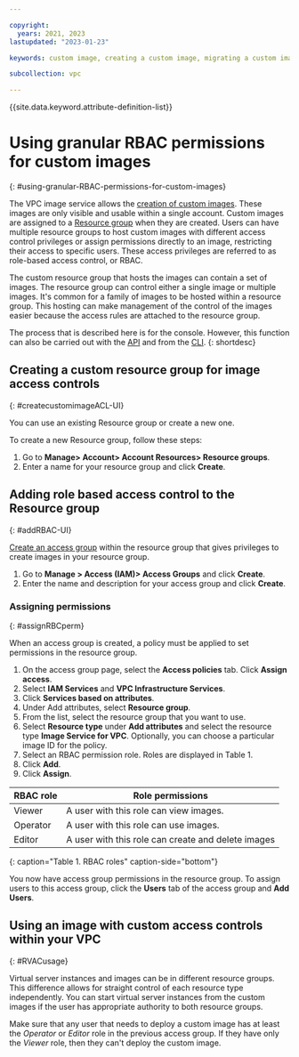 ```yaml
---

copyright:
  years: 2021, 2023
lastupdated: "2023-01-23"

keywords: custom image, creating a custom image, migrating a custom image, rbac, permissions, granular, granular permissions, rbac role-based access control

subcollection: vpc

---
```


{{site.data.keyword.attribute-definition-list}}

# Using granular RBAC permissions for custom images
{: #using-granular-RBAC-permissions-for-custom-images}

The VPC image service allows the [creation of custom images](/docs/vpc?topic=vpc-managing-images). These images are only visible and usable within a single account. Custom images are assigned to a [Resource group](/docs/account?topic=account-rgs) when they are created. Users can have multiple resource groups to host custom images with different access control privileges or assign permissions directly to an image, restricting their access to specific users. These access privileges are referred to as role-based access control, or RBAC.

The custom resource group that hosts the images can contain a set of images. The resource group can control either a single image or multiple images. It's common for a family of images to be hosted within a resource group. This hosting can make management of the control of the images easier because the access rules are attached to the resource group.

The process that is described here is for the console. However, this function can also be carried out with the [API](/apidocs/iam-identity-token-api) and from the [CLI](/docs/account?topic=account-rgs#rgs_cli).
{: shortdesc}

## Creating a custom resource group for image access controls
{: #createcustomimageACL-UI}

You can use an existing Resource group or create a new one.

To create a new Resource group, follow these steps:
1.	Go to **Manage> Account> Account Resources> Resource groups**.
2.	Enter a name for your resource group and click **Create**.

## Adding role based access control to the Resource group
{: #addRBAC-UI}

[Create an access group](/docs/account?topic=account-access-getstarted#create-access-group) within the resource group that gives privileges to create images in your resource group.

1.	Go to **Manage > Access (IAM)> Access Groups** and click **Create**.
2.	Enter the name and description for your access group and click **Create**.

### Assigning permissions
{: #assignRBCperm}

When an access group is created, a policy must be applied to set permissions in the resource group.

1. On the access group page, select the **Access policies** tab. Click **Assign access**.
2. Select **IAM Services** and **VPC Infrastructure Services**.
3. Click **Services based on attributes**.
4. Under Add attributes, select **Resource group**.
5. From the list, select the resource group that you want to use.
6. Select **Resource type** under **Add attributes** and select the resource type **Image Service for VPC**. Optionally, you can choose a particular image ID for the policy.
7. Select an RBAC permission role. Roles are displayed in Table 1.
8. Click **Add**.
9. Click **Assign**.

|RBAC role |Role permissions|
|----------|----------------|
|Viewer|A user with this role can view images.|
|Operator|A user with this role can use images.|
|Editor|A user with this role can create and delete images|
{: caption="Table 1.  RBAC roles" caption-side="bottom"}

You now have access group permissions in the resource group. To assign users to this access group, click the **Users** tab of the access group and **Add Users**.

## Using an image with custom access controls within your VPC
{: #RVACusage}

Virtual server instances and images can be in different resource groups. This difference allows for straight control of each resource type independently. You can start virtual server instances from the custom images if the user has appropriate authority to both resource groups.

Make sure that any user that needs to deploy a custom image has at least the *Operator* or *Editor* role in the previous access group. If they have only the *Viewer* role, then they can't deploy the custom image.
